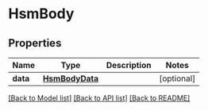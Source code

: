 # HsmBody

## Properties
Name | Type | Description | Notes
------------ | ------------- | ------------- | -------------
**data** | [**HsmBodyData**](HsmBodyData.md) |  | [optional] 

[[Back to Model list]](../README.md#documentation-for-models) [[Back to API list]](../README.md#documentation-for-api-endpoints) [[Back to README]](../README.md)

